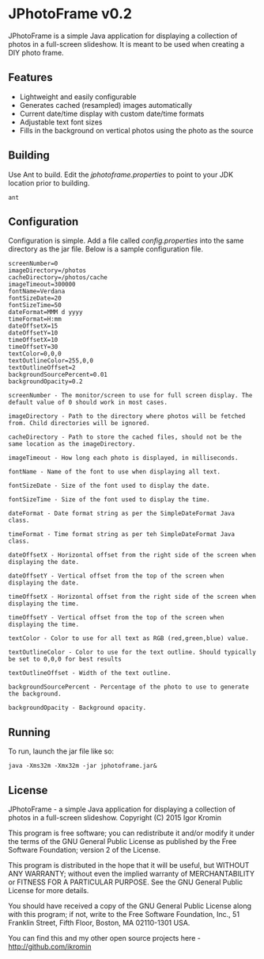 # JPhotoFrame v0.2
JPhotoFrame is a simple Java application for displaying a collection of photos in a full-screen slideshow. It is meant to be used when creating a DIY photo frame.

## Features

* Lightweight and easily configurable
* Generates cached (resampled) images automatically
* Current date/time display with custom date/time formats
* Adjustable text font sizes
* Fills in the background on vertical photos using the photo as the source

## Building

Use Ant to build. Edit the *jphotoframe.properties* to point to your JDK location prior to building.

``ant``

## Configuration

Configuration is simple. Add a file called *config.properties* into the same directory as the jar file. Below is a sample configuration file.

```
screenNumber=0
imageDirectory=/photos
cacheDirectory=/photos/cache
imageTimeout=300000
fontName=Verdana
fontSizeDate=20
fontSizeTime=50
dateFormat=MMM d yyyy
timeFormat=H:mm
dateOffsetX=15
dateOffsetY=10
timeOffsetX=10
timeOffsetY=30
textColor=0,0,0
textOutlineColor=255,0,0
textOutlineOffset=2
backgroundSourcePercent=0.01
backgroundOpacity=0.2
```

``screenNumber - The monitor/screen to use for full screen display. The default value of 0 should work in most cases.``

``imageDirectory - Path to the directory where photos will be fetched from. Child directories will be ignored.``

``cacheDirectory - Path to store the cached files, should not be the same location as the imageDirectory.``

``imageTimeout - How long each photo is displayed, in milliseconds.``

``fontName - Name of the font to use when displaying all text.``

``fontSizeDate - Size of the font used to display the date.``

``fontSizeTime - Size of the font used to display the time.``

``dateFormat - Date format string as per the SimpleDateFormat Java class.``

``timeFormat - Time format string as per teh SimpleDateFormat Java class.``

``dateOffsetX - Horizontal offset from the right side of the screen when displaying the date.``

``dateOffsetY - Vertical offset from the top of the screen when displaying the date.``

``timeOffsetX - Horizontal offset from the right side of the screen when displaying the time.``

``timeOffsetY - Vertical offset from the top of the screen when displaying the time.``

``textColor - Color to use for all text as RGB (red,green,blue) value.``

``textOutlineColor - Color to use for the text outline. Should typically be set to 0,0,0 for best results``

``textOutlineOffset - Width of the text outline.``

``backgroundSourcePercent - Percentage of the photo to use to generate the background.``

``backgroundOpacity - Background opacity.``

## Running

To run, launch the jar file like so:

`java -Xms32m -Xmx32m -jar jphotoframe.jar&`

## License

JPhotoFrame - a simple Java application for displaying a collection of photos in a full-screen slideshow.
Copyright (C) 2015  Igor Kromin

This program is free software; you can redistribute it and/or modify
it under the terms of the GNU General Public License as published by
the Free Software Foundation; version 2 of the License.

This program is distributed in the hope that it will be useful,
but WITHOUT ANY WARRANTY; without even the implied warranty of
MERCHANTABILITY or FITNESS FOR A PARTICULAR PURPOSE.  See the
GNU General Public License for more details.

You should have received a copy of the GNU General Public License along
with this program; if not, write to the Free Software Foundation, Inc.,
51 Franklin Street, Fifth Floor, Boston, MA 02110-1301 USA.

You can find this and my other open source projects here - http://github.com/ikromin